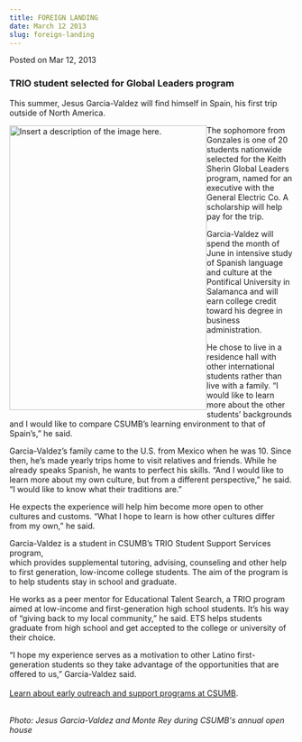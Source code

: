 ```yaml
---
title: FOREIGN LANDING
date: March 12 2013
slug: foreign-landing
---
```


 



<span class="date">Posted on Mar 12, 2013    </span>
<h3>TRIO student selected for Global Leaders program</h3>
<p>This summer, Jesus Garcia-Valdez will find himself in Spain, his
first trip outside of North America.</p>
<p><img alt="Insert a description of the image here." src="https://news.csumb.edu/sites/default/files/65/attachments/news/images/jesus_garcia-valdez.jpg" style="float:left; width:350px; height:505px">The sophomore from
Gonzales is one of 20 students nationwide selected for the Keith
Sherin Global Leaders program, named for an executive with the
General Electric Co. A scholarship will help pay for the trip.</img></p>
<p>Garcia-Valdez will spend the month of June in intensive study of
Spanish language and culture at the Pontifical University in
Salamanca and will earn college credit toward his degree in
business administration.</p>
<p>He chose to live in a residence hall with other international
students rather than live with a family. &#x201C;I would like to learn
more about the other students&#x2019; backgrounds and I would like to
compare CSUMB&#x2019;s learning environment to that of Spain&#x2019;s,&#x201D; he
said.</p>
<p>Garcia-Valdez&#x2019;s family came to the U.S. from Mexico when he was
10. Since then, he&#x2019;s made yearly trips home to visit relatives and
friends. While he already speaks Spanish, he wants to perfect his
skills. &#x201C;And I would like to learn more about my own culture, but
from a different perspective,&#x201D; he said. &#x201C;I would like to know what
their traditions are.&#x201D;</p>
<p>He expects the experience will help him become more open to
other cultures and customs. &#x201C;What I hope to learn is how other
cultures differ from my own,&#x201D; he said.</p>
<p>Garcia-Valdez is a student in CSUMB&#x2019;s TRIO Student Support
Services program,<br>
which provides supplemental tutoring, advising, counseling and
other help to first generation, low-income college students. The
aim of the program is to help students stay in school and
graduate.</br></p>
<p>He works as a peer mentor for Educational Talent Search, a TRIO
program aimed at low-income and first-generation high school
students. It&#x2019;s his way of &#x201C;giving back to my local community,&#x201D; he
said. ETS helps students graduate from high school and get accepted
to the college or university of their choice.</p>
<p>&#x201C;I hope my experience serves as a motivation to other Latino
first-generation students so they take advantage of the
opportunities that are offered to us,&#x201D; Garcia-Valdez said.<br>
<br>
<a href="https://eosp.csumb.edu/our-programs-0" rel="nofollow">Learn
about early outreach and support programs at CSUMB</a>.</br></br></p>
<p class="small"><em>Photo: Jesus Garcia-Valdez and Monte Rey
during CSUMB&apos;s annual open house</em></p>





 
